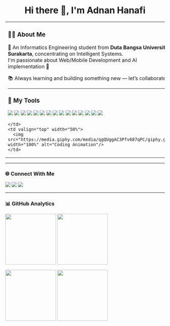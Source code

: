 <h1 align="center">Hi there 👋, I'm Adnan Hanafi</h1>

<table>
  <tr>
    <td valign="top" width="50%">
      
### 🧑‍💻 About Me

👋 An Informatics Engineering student from **Duta Bangsa University Surakarta**, concentrating on Intelligent Systems.  
I'm passionate about Web/Mobile Development and AI implementation 🚀  

📚 Always learning and building something new — let’s collaborate!

---

### 🚀 My Tools

<p align="left">
  <img src="https://img.shields.io/badge/HTML5-E34F26?style=flat&logo=html5&logoColor=white"/>
  <img src="https://img.shields.io/badge/CSS3-1572B6?style=flat&logo=css3&logoColor=white"/>
  <img src="https://img.shields.io/badge/JavaScript-F7DF1E?style=flat&logo=javascript&logoColor=black"/>
  <img src="https://img.shields.io/badge/PHP-777BB4?style=flat&logo=php&logoColor=white"/>
  <img src="https://img.shields.io/badge/Laravel-FF2D20?style=flat&logo=laravel&logoColor=white"/>
  <img src="https://img.shields.io/badge/MySQL-005C84?style=flat&logo=mysql&logoColor=white"/>
  <img src="https://img.shields.io/badge/Firebase-FFCA28?style=flat&logo=firebase&logoColor=black"/>
  <img src="https://img.shields.io/badge/Python-3776AB?style=flat&logo=python&logoColor=white"/>
  <img src="https://img.shields.io/badge/Kivy-20B2AA?style=flat&logo=kivy&logoColor=white"/>
  <img src="https://img.shields.io/badge/Dart-0175C2?style=flat&logo=dart&logoColor=white"/>
  <img src="https://img.shields.io/badge/Flutter-02569B?style=flat&logo=flutter&logoColor=white"/>
  <img src="https://img.shields.io/badge/Java-007396?style=flat&logo=java&logoColor=white"/>
  <img src="https://img.shields.io/badge/Figma-F24E1E?style=flat&logo=figma&logoColor=white"/>
  <img src="https://img.shields.io/badge/Canva-00C4CC?style=flat&logo=canva&logoColor=white"/>
  <img src="https://img.shields.io/badge/CorelDRAW-46B12C?style=flat&logo=coreldraw&logoColor=white"/>
</p>

    </td>
    <td valign="top" width="50%">
      <img src="https://media.giphy.com/media/qgQUggAC3Pfv687qPC/giphy.gif" width="100%" alt="Coding Animation"/>
    </td>
  </tr>
</table>

---

### 🌐 Connect With Me

<p align="left">
  <a href="mailto:adnanhanafi078@gmail.com"><img src="https://img.shields.io/badge/Gmail-D14836?style=flat&logo=gmail&logoColor=white"/></a>
  <a href="https://www.linkedin.com/in/adnan-hanafi/"><img src="https://img.shields.io/badge/LinkedIn-0A66C2?style=flat&logo=linkedin&logoColor=white"/></a>
  <a href="https://www.instagram.com/adnanhnf"><img src="https://img.shields.io/badge/Instagram-E4405F?style=flat&logo=instagram&logoColor=white"/></a>
</p>

---

### 📊 GitHub Analytics

<p align="left">
  <img src="https://github-readme-stats.vercel.app/api?username=adnanhnf&show_icons=true&theme=tokyonight" height="160px"/>
  <img src="https://github-readme-stats.vercel.app/api/top-langs/?username=adnanhnf&layout=compact&theme=tokyonight" height="160px"/>
</p>

<p align="left">
  <img src="https://streak-stats.demolab.com/?user=adnanhnf&theme=tokyonight" height="160px"/>
  <img src="https://github-profile-trophy.vercel.app/?username=adnanhnf&theme=tokyonight&no-frame=true&column=4" height="160px"/>
</p>
